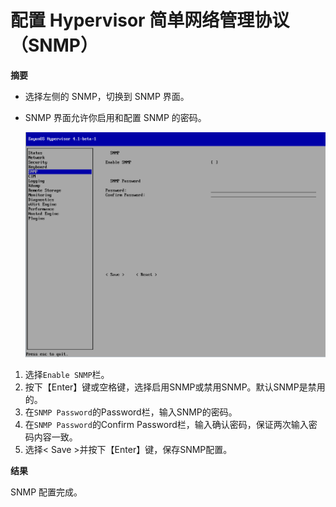 # 配置 Hypervisor 简单网络管理协议（SNMP）

**摘要**

* 选择左侧的 SNMP，切换到 SNMP 界面。 
* SNMP 界面允许你启用和配置 SNMP 的密码。

  ![node_SNMP](../images/node_SNMP.png)

1. 选择`Enable SNMP`栏。
2. 按下【Enter】键或空格键，选择启用SNMP或禁用SNMP。默认SNMP是禁用的。
3. 在`SNMP Password`的Password栏，输入SNMP的密码。
4. 在`SNMP Password`的Confirm Password栏，输入确认密码，保证两次输入密码内容一致。
5. 选择&lt; Save &gt;并按下【Enter】键，保存SNMP配置。

**结果**

SNMP 配置完成。

